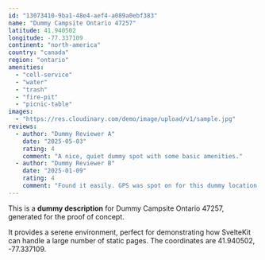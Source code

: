 ```yaml
---
id: "13073410-9ba1-48e4-aef4-a089a0ebf383"
name: "Dummy Campsite Ontario 47257"
latitude: 41.940502
longitude: -77.337109
continent: "north-america"
country: "canada"
region: "ontario"
amenities:
  - "cell-service"
  - "water"
  - "trash"
  - "fire-pit"
  - "picnic-table"
images:
  - "https://res.cloudinary.com/demo/image/upload/v1/sample.jpg"
reviews:
  - author: "Dummy Reviewer A"
    date: "2025-05-03"
    rating: 4
    comment: "A nice, quiet dummy spot with some basic amenities."
  - author: "Dummy Reviewer B"
    date: "2025-01-09"
    rating: 4
    comment: "Found it easily. GPS was spot on for this dummy location."
---
```


This is a **dummy description** for Dummy Campsite Ontario 47257, generated for the proof of concept.

It provides a serene environment, perfect for demonstrating how SvelteKit can handle a large number of static pages. The coordinates are 41.940502, -77.337109.
